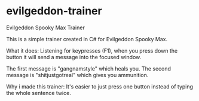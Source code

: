 evilgeddon-trainer
==================

Evilgeddon Spooky Max Trainer


This is a simple trainer created in C# for Evilgeddon Spooky Max.

What it does:
Listening for keypresses (F1), when you press down the button it will send a message into the focused window.

The first message is "gangnamstyle" which heals you.
The second message is "shitjustgotreal" which gives you ammunition.

Why i made this trainer:
It's easier to just press one button instead of typing the whole sentence twice.
